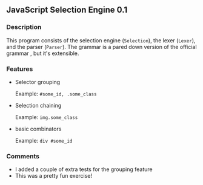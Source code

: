 ## JavaScript Selection Engine 0.1

### Description

This program consists of the selection engine (`Selection`), the lexer (`Lexer`), and the parser (`Parser`). The grammar is a pared down version of the official grammar , but it's extensible.

### Features

* Selector grouping

    Example: `#some_id, .some_class`

* Selection chaining

    Example: `img.some_class`

* basic combinators

    Example: `div #some_id`

### Comments

* I added a couple of extra tests for the grouping feature
* This was a pretty fun exercise!
